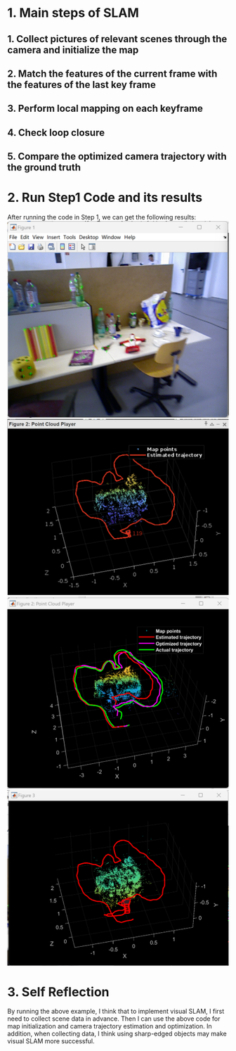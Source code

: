 # 1. Main steps of SLAM
## 1. Collect pictures of relevant scenes through the camera and initialize the map
## 2. Match the features of the current frame with the features of the last key frame
## 3. Perform local mapping on each keyframe
## 4. Check loop closure
## 5. Compare the optimized camera trajectory with the ground truth
# 2. Run Step1 Code and its results
After running the code in Step 1, we can get the following results:
![step1.1](https://github.com/haizicao/462-individual-project/blob/417bd3bfb92aefe33e67a025a5e61efbadb63fb1/step1.1.png)
![step1.2](https://github.com/haizicao/462-individual-project/blob/f4bf72b43a92d607ce7b3ae31e1f6806c60af562/step1.2.png)
![step1.3](https://github.com/haizicao/462-individual-project/blob/f4bf72b43a92d607ce7b3ae31e1f6806c60af562/step1.3.png)
![step1.4](https://github.com/haizicao/462-individual-project/blob/f4bf72b43a92d607ce7b3ae31e1f6806c60af562/step1.4.png)
# 3. Self Reflection
By running the above example, I think that to implement visual SLAM, I first need to collect scene data in advance. Then I can use the above code for map initialization and camera trajectory estimation and optimization. In addition, when collecting data, I think using sharp-edged objects may make visual SLAM more successful.

